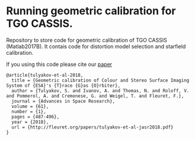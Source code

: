 # Running geometric calibration for TGO CASSIS. 
Repository to store code for geometric calibration of TGO CASSIS (Matlab2017B).
It contais code for distortion model selection and starfield calibration.

If you using this code please cite our [paper](http://fleuret.org/papers/tulyakov-et-al-jasr2018.pdf)
```
@article{tulyakov-et-al-2018,
  title = {Geometric calibration of Colour and Stereo Surface Imaging System of {ESA}'s {T}race {G}as {O}rbiter},
  author = {Tulyakov, S. and Ivanov, A. and Thomas, N. and Roloff, V. and Pommerol, A. and Cremonese, G. and Weigel, T. and Fleuret, F.},
  journal = {Advances in Space Research},
  volume = {61},
  number = {1},
  pages = {487-496},
  year = {2018},
  url = {http://fleuret.org/papers/tulyakov-et-al-jasr2018.pdf}
}
```

